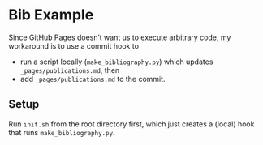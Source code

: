 # Bib Example

Since GitHub Pages doesn’t want us to execute arbitrary code,
my workaround is to use a commit hook to
- run a script locally (`make_bibliography.py`) which updates `_pages/publications.md`, then 
- add `_pages/publications.md` to the commit.

## Setup

Run `init.sh` from the root directory first,
which just creates a (local) hook
that runs `make_bibliography.py`.
